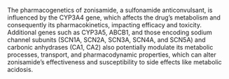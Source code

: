 The pharmacogenetics of zonisamide, a sulfonamide anticonvulsant, is influenced by the CYP3A4 gene, which affects the drug’s metabolism and consequently its pharmacokinetics, impacting efficacy and toxicity. Additional genes such as CYP3A5, ABCB1, and those encoding sodium channel subunits (SCN1A, SCN2A, SCN3A, SCN4A, and SCN5A) and carbonic anhydrases (CA1, CA2) also potentially modulate its metabolic processes, transport, and pharmacodynamic properties, which can alter zonisamide’s effectiveness and susceptibility to side effects like metabolic acidosis.